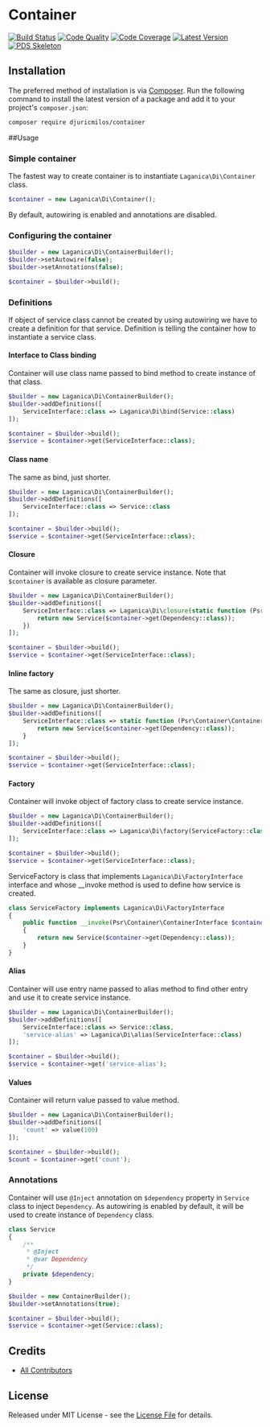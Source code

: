 # Container

[![Build Status][ico-build]][link-build]
[![Code Quality][ico-code-quality]][link-code-quality]
[![Code Coverage][ico-code-coverage]][link-code-coverage]
[![Latest Version][ico-version]][link-packagist]
[![PDS Skeleton][ico-pds]][link-pds]

[ico-version]: https://img.shields.io/packagist/v/djuricmilos/container.svg
[ico-build]: https://api.travis-ci.com/djuricmilos/container.svg?branch=master
[ico-code-coverage]: https://img.shields.io/scrutinizer/coverage/g/djuricmilos/container.svg
[ico-code-quality]: https://img.shields.io/scrutinizer/g/djuricmilos/container.svg
[ico-pds]: https://img.shields.io/badge/pds-skeleton-blue.svg

[link-packagist]: https://packagist.org/packages/djuricmilos/container
[link-build]: https://travis-ci.com/djuricmilos/container
[link-code-coverage]: https://scrutinizer-ci.com/g/djuricmilos/container/code-structure
[link-code-quality]: https://scrutinizer-ci.com/g/djuricmilos/container
[link-pds]: https://github.com/php-pds/skeleton
[link-author]: https://github.com/djuricmilos
[link-contributors]: ../../contributors

## Installation

The preferred method of installation is via [Composer](http://getcomposer.org/). Run the following command to install the latest version of a package and add it to your project's `composer.json`:

```bash
composer require djuricmilos/container
```

##Usage

### Simple container

The fastest way to create container is to instantiate `Laganica\Di\Container` class.

```php
$container = new Laganica\Di\Container();
```

By default, autowiring is enabled and annotations are disabled.

### Configuring the container

```php
$builder = new Laganica\Di\ContainerBuilder();
$builder->setAutowire(false);
$builder->setAnnotations(false);

$container = $builder->build();
```

### Definitions

If object of service class cannot be created by using autowiring we have to create a definition for that service.
Definition is telling the container how to instantiate a service class.

#### Interface to Class binding

Container will use class name passed to bind method to create instance of that class.

```php
$builder = new Laganica\Di\ContainerBuilder();
$builder->addDefinitions([
    ServiceInterface::class => Laganica\Di\bind(Service::class)
]);

$container = $builder->build();
$service = $container->get(ServiceInterface::class);
```

#### Class name

The same as bind, just shorter.

```php
$builder = new Laganica\Di\ContainerBuilder();
$builder->addDefinitions([
    ServiceInterface::class => Service::class
]);

$container = $builder->build();
$service = $container->get(ServiceInterface::class);
```

#### Closure

Container will invoke closure to create service instance.
Note that `$container` is available as closure parameter.

```php
$builder = new Laganica\Di\ContainerBuilder();
$builder->addDefinitions([
    ServiceInterface::class => Laganica\Di\closure(static function (Psr\Container\ContainerInterface $container) {
        return new Service($container->get(Dependency::class));
    })
]);

$container = $builder->build();
$service = $container->get(ServiceInterface::class);
```

#### Inline factory

The same as closure, just shorter.

```php
$builder = new Laganica\Di\ContainerBuilder();
$builder->addDefinitions([
    ServiceInterface::class => static function (Psr\Container\ContainerInterface $container) {
        return new Service($container->get(Dependency::class));
    }
]);

$container = $builder->build();
$service = $container->get(ServiceInterface::class);
```

#### Factory

Container will invoke object of factory class to create service instance.

```php
$builder = new Laganica\Di\ContainerBuilder();
$builder->addDefinitions([
    ServiceInterface::class => Laganica\Di\factory(ServiceFactory::class)
]);

$container = $builder->build();
$service = $container->get(ServiceInterface::class);
```

ServiceFactory is class that implements `Laganica\Di\FactoryInterface` interface and whose __invoke method is used to define how service is created.

```php
class ServiceFactory implements Laganica\Di\FactoryInterface
{
    public function __invoke(Psr\Container\ContainerInterface $container)
    {
        return new Service($container->get(Dependency::class));
    }
}
```

#### Alias

Container will use entry name passed to alias method to find other entry and use it to create service instance.

```php
$builder = new Laganica\Di\ContainerBuilder();
$builder->addDefinitions([
    ServiceInterface::class => Service::class,
    'service-alias' => Laganica\Di\alias(ServiceInterface::class)
]);

$container = $builder->build();
$service = $container->get('service-alias');
```

#### Values

Container will return value passed to value method.

```php
$builder = new Laganica\Di\ContainerBuilder();
$builder->addDefinitions([
    'count' => value(100)
]);

$container = $builder->build();
$count = $container->get('count');
```

### Annotations

Container will use `@Inject` annotation on `$dependency` property in `Service` class to inject `Dependency`.
As autowiring is enabled by default, it will be used to create instance of `Dependency` class.

```php
class Service
{
    /**
     * @Inject
     * @var Dependency
     */
    private $dependency;
}

$builder = new ContainerBuilder();
$builder->setAnnotations(true);

$container = $builder->build();
$service = $container->get(Service::class);
```

## Credits

- [All Contributors][link-contributors]

## License

Released under MIT License - see the [License File](LICENSE) for details.